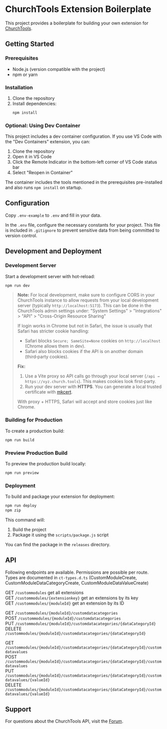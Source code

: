 # ChurchTools Extension Boilerplate

This project provides a boilerplate for building your own extension for [ChurchTools](https://www.church.tools).

## Getting Started

### Prerequisites

-   Node.js (version compatible with the project)
-   npm or yarn

### Installation

1. Clone the repository
2. Install dependencies:
    ```bash
    npm install
    ```

### Optional: Using Dev Container

This project includes a dev container configuration. If you use VS Code with the "Dev Containers" extension, you can:

1. Clone the repository
2. Open it in VS Code
3. Click the Remote Indicator in the bottom-left corner of VS Code status bar
4. Select "Reopen in Container"

The container includes the tools mentioned in the prerequisites pre-installed and also runs `npm install` on startup.

## Configuration

Copy `.env-example` to `.env` and fill in your data.

In the `.env` file, configure the necessary constants for your project. This file is included in `.gitignore` to prevent sensitive data from being committed to version control.

## Development and Deployment

### Development Server

Start a development server with hot-reload:

```bash
npm run dev
```

> **Note:** For local development, make sure to configure CORS in your ChurchTools
> instance to allow requests from your local development server
> (typically `http://localhost:5173`).
> This can be done in the ChurchTools admin settings under:
> "System Settings" > "Integrations" > "API" > "Cross-Origin Resource Sharing"
>
> If login works in Chrome but not in Safari, the issue is usually that Safari has stricter cookie handling:
> - Safari blocks `Secure; SameSite=None` cookies on `http://localhost` (Chrome allows them in dev).
> - Safari also blocks cookies if the API is on another domain (third‑party cookies).
>
> **Fix:**
> 1. Use a Vite proxy so API calls go through your local server (`/api → https://xyz.church.tools`). This makes cookies look first‑party.
> 2. Run your dev server with **HTTPS**. You can generate a local trusted certificate with [mkcert](https://github.com/FiloSottile/mkcert).
>
> With proxy + HTTPS, Safari will accept and store cookies just like Chrome.

### Building for Production

To create a production build:

```bash
npm run build
```

### Preview Production Build

To preview the production build locally:

```bash
npm run preview
```

### Deployment

To build and package your extension for deployment:


```bash
npm run deploy
npm zip
```


This command will:

1. Build the project
2. Package it using the `scripts/package.js` script

You can find the package in the `releases` directory.

## API

Following endpoints are available. Permissions are possible per route. Types are documented in `ct-types.d.ts` (CustomModuleCreate, CustomModuleDataCategoryCreate, CustomModuleDataValueCreate)

GET `/custommodules` get all extensions  
GET `/custommodules/{extensionkey}` get an extensions by its key  
GET `/custommodules/{moduleId}` get an extension by its ID

GET `/custommodules/{moduleId}/customdatacategories`  
POST `/custommodules/{moduleId}/customdatacategories`  
PUT `/custommodules/{moduleId}/customdatacategories/{dataCategoryId}`  
DELETE `/custommodules/{moduleId}/customdatacategories/{dataCategoryId}`

GET `/custommodules/{moduleId}/customdatacategories/{dataCategoryId}/customdatavalues`  
POST `/custommodules/{moduleId}/customdatacategories/{dataCategoryId}/customdatavalues`  
PUT `/custommodules/{moduleId}/customdatacategories/{dataCategoryId}/customdatavalues/{valueId}`  
DELETE `/custommodules/{moduleId}/customdatacategories/{dataCategoryId}/customdatavalues/{valueId}`

## Support

For questions about the ChurchTools API, visit the [Forum](https://forum.church.tools).
